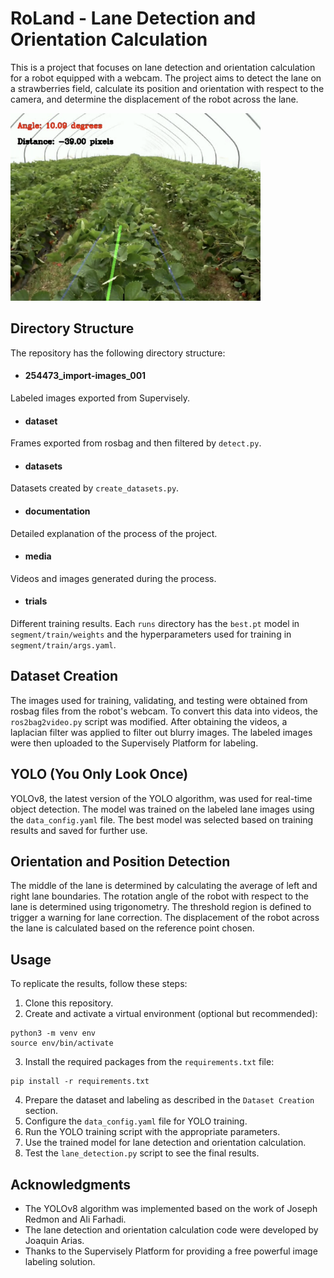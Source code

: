 # RoLand - Lane Detection and Orientation Calculation

This is a project that focuses on lane detection and orientation calculation for a robot equipped with a webcam. The project aims to detect the lane on a strawberries field, calculate its position and orientation with respect to the camera, and determine the displacement of the robot across the lane.

<img src="media/lane.png" width="400" height="300">


## Directory Structure

The repository has the following directory structure:

- #### 254473_import-images_001

Labeled images exported from Supervisely.

- #### dataset

Frames exported from rosbag and then filtered by `detect.py`.

- #### datasets

Datasets created by `create_datasets.py`.

- #### documentation

Detailed explanation of the process of the project.

- #### media

Videos and images generated during the process.

- #### trials

Different training results. Each `runs` directory has the `best.pt` model in `segment/train/weights` and the hyperparameters used for training in `segment/train/args.yaml`.


## Dataset Creation

The images used for training, validating, and testing were obtained from rosbag files from the robot's webcam. To convert this data into videos, the `ros2bag2video.py` script was modified. After obtaining the videos, a laplacian filter was applied to filter out blurry images. The labeled images were then uploaded to the Supervisely Platform for labeling.

## YOLO (You Only Look Once)

YOLOv8, the latest version of the YOLO algorithm, was used for real-time object detection. The model was trained on the labeled lane images using the `data_config.yaml` file. The best model was selected based on training results and saved for further use.

## Orientation and Position Detection

The middle of the lane is determined by calculating the average of left and right lane boundaries. The rotation angle of the robot with respect to the lane is determined using trigonometry. The threshold region is defined to trigger a warning for lane correction. The displacement of the robot across the lane is calculated based on the reference point chosen.

## Usage

To replicate the results, follow these steps:

1. Clone this repository.
2. Create and activate a virtual environment (optional but recommended):
```
python3 -m venv env
source env/bin/activate
```
3. Install the required packages from the `requirements.txt` file:
```
pip install -r requirements.txt
```
4. Prepare the dataset and labeling as described in the `Dataset Creation` section.
5. Configure the `data_config.yaml` file for YOLO training.
6. Run the YOLO training script with the appropriate parameters.
7. Use the trained model for lane detection and orientation calculation.
8. Test the `lane_detection.py` script to see the final results.


## Acknowledgments

- The YOLOv8 algorithm was implemented based on the work of Joseph Redmon and Ali Farhadi.
- The lane detection and orientation calculation code were developed by Joaquin Arias.
- Thanks to the Supervisely Platform for providing a free powerful image labeling solution.
